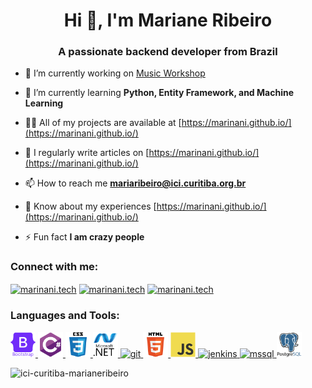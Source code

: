 <h1 align="center">Hi 👋, I'm Mariane Ribeiro</h1>
<h3 align="center">A passionate backend developer from Brazil</h3>

- 🔭 I’m currently working on [Music Workshop](https://oficinademusica.curitiba.pr.gov.br/)

- 🌱 I’m currently learning **Python, Entity Framework, and Machine Learning**

- 👨‍💻 All of my projects are available at [https://marinani.github.io/](https://marinani.github.io/)

- 📝 I regularly write articles on [https://marinani.github.io/](https://marinani.github.io/)

- 📫 How to reach me **mariaribeiro@ici.curitiba.org.br**

- 📄 Know about my experiences [https://marinani.github.io/](https://marinani.github.io/)

- ⚡ Fun fact **I am crazy people**

<h3 align="left">Connect with me:</h3>
<p align="left">
<a href="https://codepen.io/marinani.tech" target="blank"><img align="center" src="https://raw.githubusercontent.com/rahuldkjain/github-profile-readme-generator/master/src/images/icons/Social/codepen.svg" alt="marinani.tech" height="30" width="40" /></a>
<a href="https://twitter.com/marinani.tech" target="blank"><img align="center" src="https://raw.githubusercontent.com/rahuldkjain/github-profile-readme-generator/master/src/images/icons/Social/twitter.svg" alt="marinani.tech" height="30" width="40" /></a>
<a href="https://instagram.com/marinani.tech" target="blank"><img align="center" src="https://raw.githubusercontent.com/rahuldkjain/github-profile-readme-generator/master/src/images/icons/Social/instagram.svg" alt="marinani.tech" height="30" width="40" /></a>
</p>

<h3 align="left">Languages and Tools:</h3>
<p align="left"> <a href="https://getbootstrap.com" target="_blank" rel="noreferrer"> <img src="https://raw.githubusercontent.com/devicons/devicon/master/icons/bootstrap/bootstrap-plain-wordmark.svg" alt="bootstrap" width="40" height="40"/> </a> <a href="https://www.w3schools.com/cs/" target="_blank" rel="noreferrer"> <img src="https://raw.githubusercontent.com/devicons/devicon/master/icons/csharp/csharp-original.svg" alt="csharp" width="40" height="40"/> </a> <a href="https://www.w3schools.com/css/" target="_blank" rel="noreferrer"> <img src="https://raw.githubusercontent.com/devicons/devicon/master/icons/css3/css3-original-wordmark.svg" alt="css3" width="40" height="40"/> </a> <a href="https://dotnet.microsoft.com/" target="_blank" rel="noreferrer"> <img src="https://raw.githubusercontent.com/devicons/devicon/master/icons/dot-net/dot-net-original-wordmark.svg" alt="dotnet" width="40" height="40"/> </a> <a href="https://git-scm.com/" target="_blank" rel="noreferrer"> <img src="https://www.vectorlogo.zone/logos/git-scm/git-scm-icon.svg" alt="git" width="40" height="40"/> </a> <a href="https://www.w3.org/html/" target="_blank" rel="noreferrer"> <img src="https://raw.githubusercontent.com/devicons/devicon/master/icons/html5/html5-original-wordmark.svg" alt="html5" width="40" height="40"/> </a> <a href="https://developer.mozilla.org/en-US/docs/Web/JavaScript" target="_blank" rel="noreferrer"> <img src="https://raw.githubusercontent.com/devicons/devicon/master/icons/javascript/javascript-original.svg" alt="javascript" width="40" height="40"/> </a> <a href="https://www.jenkins.io" target="_blank" rel="noreferrer"> <img src="https://www.vectorlogo.zone/logos/jenkins/jenkins-icon.svg" alt="jenkins" width="40" height="40"/> </a> <a href="https://www.microsoft.com/en-us/sql-server" target="_blank" rel="noreferrer"> <img src="https://www.svgrepo.com/show/303229/microsoft-sql-server-logo.svg" alt="mssql" width="40" height="40"/> </a> <a href="https://www.postgresql.org" target="_blank" rel="noreferrer"> <img src="https://raw.githubusercontent.com/devicons/devicon/master/icons/postgresql/postgresql-original-wordmark.svg" alt="postgresql" width="40" height="40"/> </a> <a href="https://www.rabbitmq.com" target="_blank" rel="noreferrer"> </p>

<p><img align="left" src="https://github-readme-stats.vercel.app/api/top-langs?username=ici-curitiba-marianeribeiro&theme=gotham&show_icons=true&locale=en&layout=compact" alt="ici-curitiba-marianeribeiro" /></p>


